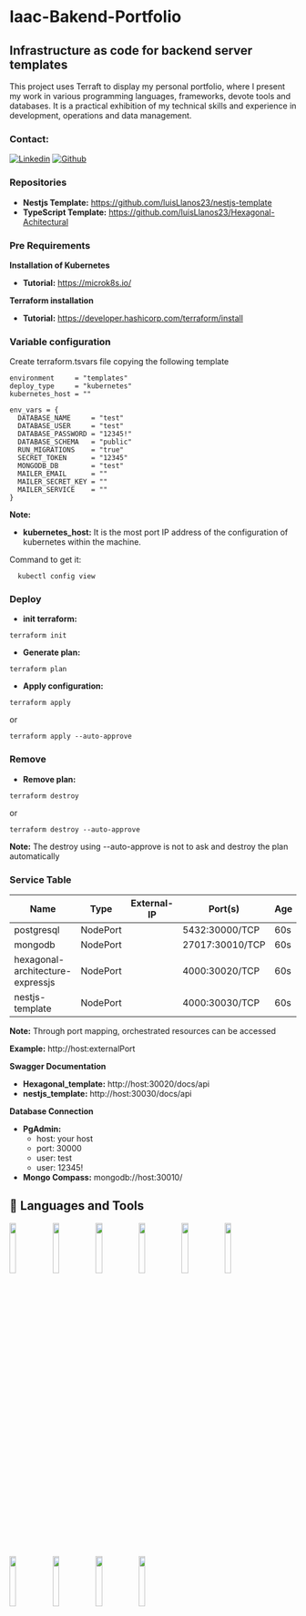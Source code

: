# Iaac-Bakend-Portfolio
## Infrastructure as code for backend server templates
This project uses Terraft to display my personal portfolio, where I present my work in various programming languages, frameworks, devote tools and databases. It is a practical exhibition of my technical skills and experience in development, operations and data management.

### Contact:
[![Linkedin](https://img.shields.io/badge/-LinkedIn-blue?style=flat&logo=Linkedin&logoColor=white)](https://www.linkedin.com/in/luis-alfonso-llanos-a64639206/) [![Github](https://img.shields.io/badge/-Github-000?style=flat&logo=Github&logoColor=white)](https://github.com/luisLlanos23)

### Repositories
- __Nestjs Template:__ https://github.com/luisLlanos23/nestjs-template
- __TypeScript Template:__ https://github.com/luisLlanos23/Hexagonal-Achitectural

### Pre Requirements
__Installation of Kubernetes__
- __Tutorial:__ https://microk8s.io/

__Terraform installation__
- __Tutorial:__ https://developer.hashicorp.com/terraform/install

### Variable configuration
Create terraform.tsvars file copying the following template
```
environment     = "templates"
deploy_type     = "kubernetes"
kubernetes_host = ""

env_vars = {
  DATABASE_NAME     = "test"
  DATABASE_USER     = "test"
  DATABASE_PASSWORD = "12345!"
  DATABASE_SCHEMA   = "public"
  RUN_MIGRATIONS    = "true"
  SECRET_TOKEN      = "12345"
  MONGODB_DB        = "test"
  MAILER_EMAIL      = ""
  MAILER_SECRET_KEY = ""
  MAILER_SERVICE    = ""
}
```
__Note:__
- __kubernetes_host:__ It is the most port IP address of the configuration of kubernetes within the machine.

Command to get it:
```
  kubectl config view
```

### Deploy
- __init terraform:__
```
terraform init
```
- __Generate plan:__
```
terraform plan
```
- __Apply configuration:__
```
terraform apply
```
or
```
terraform apply --auto-approve
```
### Remove
- __Remove plan:__
```
terraform destroy
```
or
```
terraform destroy --auto-approve
```
__Note:__ The destroy using --auto-approve is not to ask and destroy the plan automatically
### Service Table
| Name                               | Type       | External-IP | Port(s)           | Age |
|------------------------------------|------------|-------------|-------------------|-----|
| postgresql                         | NodePort   | <none>      | 5432:30000/TCP    | 60s |
| mongodb                            | NodePort   | <none>      | 27017:30010/TCP   | 60s |
| hexagonal-architecture-expressjs   | NodePort   | <none>      | 4000:30020/TCP    | 60s |
| nestjs-template                    | NodePort   | <none>      | 4000:30030/TCP    | 60s |

__Note:__ Through port mapping, orchestrated resources can be accessed

__Example:__ http://host:externalPort

__Swagger Documentation__
- __Hexagonal_template:__ http://host:30020/docs/api
- __nestjs_template:__ http://host:30030/docs/api

__Database Connection__
- __PgAdmin:__
  - host: your host
  - port: 30000
  - user: test
  - user: 12345!
- __Mongo Compass:__ mongodb://host:30010/


## 📌 Languages and Tools
<code><img width="15%" src="https://www.vectorlogo.zone/logos/nodejs/nodejs-ar21.svg"></code><code><img width="15%" src="https://www.vectorlogo.zone/logos/javascript/javascript-ar21.svg"></code><code><img width="15%" src="https://www.vectorlogo.zone/logos/typescriptlang/typescriptlang-ar21.svg"></code><code><img width="15%" src="https://www.vectorlogo.zone/logos/expressjs/expressjs-ar21.svg"></code><code><img width="15%" src="https://www.vectorlogo.zone/logos/nestjs/nestjs-ar21.svg"></code><code><img width="15%" src="https://www.vectorlogo.zone/logos/postgresql/postgresql-ar21.svg"></code><code><img width="15%" src="https://www.vectorlogo.zone/logos/mongodb/mongodb-ar21.svg"></code><code><img width=15% src="https://www.vectorlogo.zone/logos/terraformio/terraformio-ar21.svg"></code><code><img width="15%" src="https://www.vectorlogo.zone/logos/kubernetes/kubernetes-ar21.svg"></code><code><img width="15%" src="https://www.vectorlogo.zone/logos/docker/docker-ar21.svg"></code>